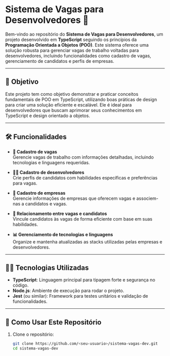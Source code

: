 # Sistema de Vagas para Desenvolvedores 🚀

Bem-vindo ao repositório do **Sistema de Vagas para Desenvolvedores**, um projeto desenvolvido em **TypeScript** seguindo os princípios da **Programação Orientada a Objetos (POO)**. Este sistema oferece uma solução robusta para gerenciar vagas de trabalho voltadas para desenvolvedores, incluindo funcionalidades como cadastro de vagas, gerenciamento de candidatos e perfis de empresas.

---

## 📜 Objetivo

Este projeto tem como objetivo demonstrar e praticar conceitos fundamentais de POO em TypeScript, utilizando boas práticas de design para criar uma solução eficiente e escalável. Ele é ideal para desenvolvedores que buscam aprimorar seus conhecimentos em TypeScript e design orientado a objetos.

---

## 🛠️ Funcionalidades

- **📌 Cadastro de vagas**  
  Gerencie vagas de trabalho com informações detalhadas, incluindo tecnologias e linguagens requeridas.  

- **🧑‍💻 Cadastro de desenvolvedores**  
  Crie perfis de candidatos com habilidades específicas e preferências para vagas.  

- **🏢 Cadastro de empresas**  
  Gerencie informações de empresas que oferecem vagas e associem-nas a candidatos e vagas.  

- **🔗 Relacionamento entre vagas e candidatos**  
  Vincule candidatos às vagas de forma eficiente com base em suas habilidades.  

- **📊 Gerenciamento de tecnologias e linguagens**  
  Organize e mantenha atualizadas as stacks utilizadas pelas empresas e desenvolvedores.  

---

## 🧑‍💻 Tecnologias Utilizadas

- **TypeScript**: Linguagem principal para tipagem forte e segurança no código.  
- **Node.js**: Ambiente de execução para rodar o projeto.  
- **Jest** (ou similar): Framework para testes unitários e validação de funcionalidades.  

---

## 🚀 Como Usar Este Repositório

1. Clone o repositório:  
   ```bash
   git clone https://github.com/<seu-usuario>/sistema-vagas-dev.git
   cd sistema-vagas-dev
